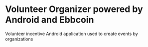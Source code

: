 # Volunteer Organizer powered by Android and Ebbcoin 
Volunteer incentive Android application used to create events by organizations
